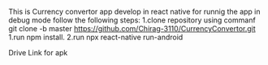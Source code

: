 This is Currency convertor app develop in react native
for runnig the app in debug mode follow the following steps:
    1.clone repository using commanf git clone -b master https://github.com/Chirag-3110/CurrencyConvertor.git    
    1.run npm install.
    2.run npx react-native run-android

Drive Link for apk
